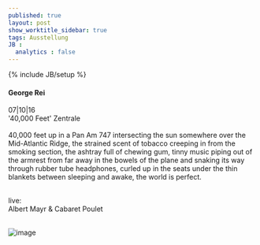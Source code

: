 ```yaml
---
published: true
layout: post
show_worktitle_sidebar: true
tags: Ausstellung
JB :
  analytics : false
---
```


{% include JB/setup %}




<p>
<h4>George Rei</h4>
07|10|16
<br />
'40,000 Feet' Zentrale
<br /><br />
40,000 feet up in a Pan Am 747 intersecting the sun somewhere over the Mid-Atlantic Ridge, the strained scent of tobacco creeping in from the smoking section, the ashtray full of chewing gum, tinny music piping out of the armrest from far away in the bowels of the plane and snaking its way through rubber tube headphones, curled up in the seats under the thin blankets between sleeping and awake, the world is perfect.
<br /><br />

<p style="font-size:14px">
live:<br />
Albert Mayr & Cabaret Poulet
</p>
<br />
<img src="{{ site.url }}/images/george_rei.jpg" alt="image">
<br /><br />


</p>



